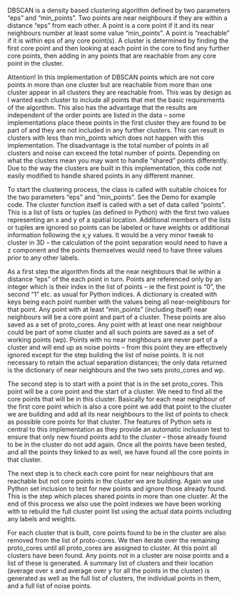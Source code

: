 

DBSCAN is a density based clustering algorithm defined by two parameters “eps” and “min_points”. Two points are near neighbours if they are within a distance “eps” from each other. A point is a core point if it and its near neighbours number at least some value “min_points”. A point is “reachable” if it is within eps of any core point(s). A cluster is determined by finding the first core point and then looking at each point in the core to find any further core points, then adding in any points that are reachable from any core point in the cluster.

Attention! In this implementation of DBSCAN points which are not core points in more than one cluster but are reachable from more than one cluster appear in all clusters they are reachable from. This was by design as I wanted each cluster to include all points that met the basic requirements of the algorithm. This also has the advantage that the results are independent of the order points are listed in the data – some implementations place these points in the first cluster they are found to be part of and they are not included in any further clusters. This can result in clusters with less than min_points which does not happen with this implementation. The disadvantage is the total number of points in all clusters and noise can exceed the total number of points. Depending on what the clusters mean you may want to handle “shared” points differently. Due to the way the clusters are built in this implementation, this code not easily modified to handle shared points in any different manner.

To start the clustering process, the class is called with suitable choices for the two parameters “eps” and “min_points”. See the Demo for example code. The cluster function itself is called with a set of data called “points”. This is a list of lists or tuples (as defined in Python) with the first two values representing an x and y of a spatial location. Additional members of the lists or tuples are ignored so points can be labeled or have weights or additional information following the x,y values. It would be a very minor tweak to cluster in 3D – the calculation of the point separation would need to have a z component and the points themselves would need to have three values prior to any other labels.

As a first step the algorithm finds all the near neighbours that lie within a distance “eps” of the each point in turn. Points are referenced only by an integer which is their index in the list of points – ie the first point is “0”, the second “1” etc. as usual for Python indices. A dictionary is created with keys being each point number with the values being all near-neighbours for that point. Any point with at least “min_points” (including itself) near neighbours will be a core point and part of a cluster. These points are also saved as a set of proto_cores. Any point with at least one near neighbour could be part of some cluster and all such points are saved as a set of working points (wp). Points with no near neighbours are never part of a cluster and will end up as noise points – from this point they are effectively ignored except for the step building the list of noise points. It is not necessary to retain the actual separation distances; the only data returned is the dictionary of near neighbours and the two sets proto_cores and wp.

The second step is to start with a point that is in the set proto_cores. This point will be a core point and the start of a cluster. We need to find all the core points that will be in this cluster. Basically for each near neighbour of the first core point which is also a core point we add that point to the cluster we are building and add all its near neighbours to the list of points to check as possible core points for that cluster. The features of Python sets is central to this implementation as they provide an automatic inclusion test to ensure that only new found points add to the cluster – those already found to be in the cluster do not add again. Once all the points have been tested, and all the points they linked to as well, we have found all the core points in that cluster.

The next step is to check each core point for near neighbours that are reachable but not core points in the cluster we are building. Again we use Python set inclusion to test for new points and ignore those already found. This is the step which places shared points in more than one cluster. At the end of this process we also use the point indexes we have been working with to rebuild the full cluster point list using the actual data points including any labels and weights.

For each cluster that is built, core points found to be in the cluster are also removed from the list of proto-cores. We then iterate over the remaining proto_cores until all proto_cores are assigned to cluster. At this point all clusters have been found. Any points not in a cluster are noise points and a list of these is generated. A summary list of clusters and their location (average over x and average over y for all the points in the cluster) is generated as well as the full list of clusters, the individual points in them, and a full list of noise points.
